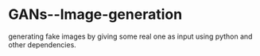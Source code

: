 # GANs--Image-generation
generating fake images by giving some real one as input using python and other dependencies.
